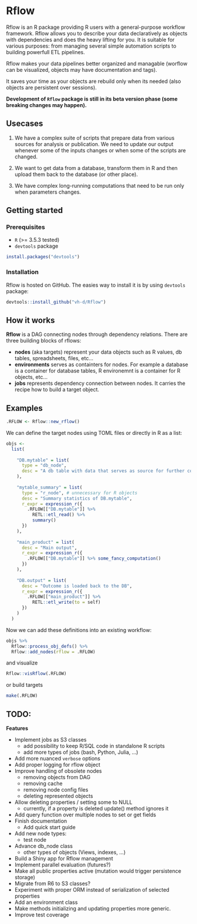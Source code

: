 
<!-- README.md is generated from README.Rmd. Please edit that file -->

# Rflow

Rflow is an R package providing R users with a general-purpose workflow
framework. Rflow allows you to describe your data declaratively as
objects with dependencies and does the heavy lifting for you. It is
suitable for various purposes: from managing several simple automation
scripts to building powerfull ETL pipelines.

Rflow makes your data pipelines better organized and managable (worflow
can be visualized, objects may have documentation and tags).

It saves your time as your objects are rebuild only when its needed
(also objects are persistent over sessions).

**Development of `Rflow` package is still in its beta version phase
(some breaking changes may happen).**

## Usecases

1.  We have a complex suite of scripts that prepare data from various
    sources for analysis or publication. We need to update our output
    whenever some of the inputs changes or when some of the scripts are
    changed.

2.  We want to get data from a database, transform them in R and then
    upload them back to the database (or other place).

3.  We have complex long-running computations that need to be run only
    when parameters changes.

## Getting started

### Prerequisites

  - `R` (\>= 3.5.3 tested)
  - `devtools` package

<!-- end list -->

``` r
install.packages("devtools")
```

### Installation

Rflow is hosted on GitHub. The easies way to install it is by using
`devtools` package:

``` r
devtools::install_github("vh-d/Rflow")
```

## How it works

**Rflow** is a DAG connecting nodes through dependency relations. There
are three building blocks of rflows:

  - **nodes** (aka targets) represent your data objects such as R
    values, db tables, spreadsheets, files, etc…
  - **environments** serves as containters for nodes. For example a
    database is a container for database tables, R environemnt is a
    container for R objects, etc…
  - **jobs** represents dependency connection between nodes. It carries
    the recipe how to build a target object.

## Examples

``` r
.RFLOW <- Rflow::new_rflow()
```

We can define the target nodes using TOML files or directly in R as a
list:

``` r
objs <- 
  list(
    
    "DB.mytable" = list(
      type = "db_node",
      desc = "A db table with data that serves as source for further computation"
    ),
    
    "mytable_summary" = list(
      type = "r_node", # unnecessary for R objects
      desc = "Summary statistics of DB.mytable",
      r_expr = expression_r({
        .RFLOW[["DB.mytable"]] %>% 
          RETL::etl_read() %>% 
          summary()
      })
    ),
    
    "main_product" = list(
      desc = "Main output",
      r_expr = expression_r({
        .RFLOW[["DB.mytable"]] %>% some_fancy_computation()
      })
    ),
    
    "DB.output" = list(
      desc = "Outcome is loaded back to the DB",
      r_expr = expression_r({
        .RFLOW[["main_product"]] %>%
          RETL::etl_write(to = self)
      })
    )
  ) 
```

Now we can add these definitions into an existing workflow:

``` r
objs %>% 
  Rflow::process_obj_defs() %>% 
  Rflow::add_nodes(rflow = .RFLOW)
```

and visualize

``` r
Rflow::visRflow(.RFLOW)
```

or build targets

``` r
make(.RFLOW)
```

## TODO:

**Features**

  - Implement jobs as S3 classes
      - add possibility to keep R/SQL code in standalone R scripts
      - add more types of jobs (bash, Python, Julia, …)
  - Add more nuanced `verbose` options
  - Add proper logging for rflow object
  - Improve handling of obsolete nodes
      - removing objects from DAG
      - removing cache
      - removing node config files
      - deleting represented objects
  - Allow deleting properties / setting some to NULL
      - currently, if a property is deleted update() method ignores it
  - Add query function over multiple nodes to set or get fields
  - Finish documentation
      - Add quick start guide
  - Add new node types:
      - test node
  - Advance db\_node class
      - other types of objects (Views, indexes, …)
  - Build a Shiny app for Rflow management
  - Implement parallel evaluation (futures?)
  - Make all public properties active (mutation would trigger
    persistence storage)
  - Migrate from R6 to S3 classes?
  - Experiment with proper ORM instead of serialization of selected
    properties
  - Add an environment class
  - Make methods initializing and updating properties more generic.
  - Improve test coverage
